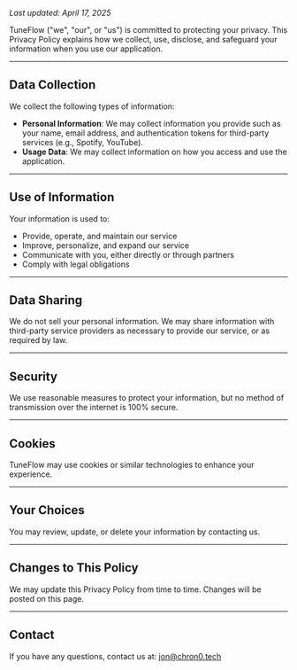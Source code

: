 _Last updated: April 17, 2025_

TuneFlow ("we", "our", or "us") is committed to protecting your privacy. This Privacy Policy explains how we collect, use, disclose, and safeguard your information when you use our application.

---

## Data Collection

We collect the following types of information:

- **Personal Information**: We may collect information you provide such as your name, email address, and authentication tokens for third-party services (e.g., Spotify, YouTube).
- **Usage Data**: We may collect information on how you access and use the application.

---

## Use of Information

Your information is used to:

- Provide, operate, and maintain our service
- Improve, personalize, and expand our service
- Communicate with you, either directly or through partners
- Comply with legal obligations

---

## Data Sharing

We do not sell your personal information. We may share information with third-party service providers as necessary to provide our service, or as required by law.

---

## Security

We use reasonable measures to protect your information, but no method of transmission over the internet is 100% secure.

---

## Cookies

TuneFlow may use cookies or similar technologies to enhance your experience.

---

## Your Choices

You may review, update, or delete your information by contacting us.

---

## Changes to This Policy

We may update this Privacy Policy from time to time. Changes will be posted on this page.

---

## Contact

If you have any questions, contact us at: [jon@chron0.tech](mailto:jon@chron0.tech)
